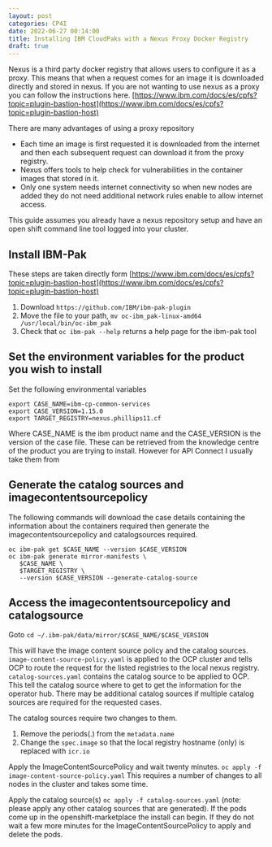 ```yaml
---
layout: post
categories: CP4I
date: 2022-06-27 00:14:00
title: Installing IBM CloudPaks with a Nexus Proxy Docker Registry
draft: true
---
```



Nexus is a third party docker registry that allows users to configure it as a proxy. This means that when a request comes for an image it is downloaded directly and stored in nexus.  If you are not wanting to use nexus as a proxy you can follow the instructions here. [https://www.ibm.com/docs/es/cpfs?topic=plugin-bastion-host](https://www.ibm.com/docs/es/cpfs?topic=plugin-bastion-host)

<!--more-->

There are many advantages of using a proxy repository
- Each time an image is first requested it is downloaded from the internet and then each subsequent request can download it from the proxy registry.  
- Nexus offers tools to help check for vulnerabilities in the container images that stored in it.
- Only one system needs internet connectivity so when new nodes are added they do not need additional network rules enable to allow internet access.

This guide assumes you already have a nexus repository setup and have an open shift command line tool logged into your cluster.

## Install IBM-Pak
These steps are taken directly form [https://www.ibm.com/docs/es/cpfs?topic=plugin-bastion-host](https://www.ibm.com/docs/es/cpfs?topic=plugin-bastion-host)
1. Download `https://github.com/IBM/ibm-pak-plugin`
2. Move the file to your path, `mv oc-ibm_pak-linux-amd64 /usr/local/bin/oc-ibm_pak`
3. Check that `oc ibm-pak --help` returns a help page for the ibm-pak tool

## Set the environment variables for the product you wish to install

Set the following environmental variables
```
export CASE_NAME=ibm-cp-common-services
export CASE_VERSION=1.15.0
export TARGET_REGISTRY=nexus.phillips11.cf
```

Where CASE_NAME is the ibm product name and the CASE_VERSION is the version of the case file. These can be retrieved from the knowledge centre of the product you are trying to install. However for API Connect I usually take them from


## Generate the catalog sources and imagecontentsourcepolicy


The following commands will download the case details containing the information about the containers required then generate the imagecontentsourcepolicy and catalogsources required.

```
oc ibm-pak get $CASE_NAME --version $CASE_VERSION
oc ibm-pak generate mirror-manifests \
   $CASE_NAME \
   $TARGET_REGISTRY \
   --version $CASE_VERSION --generate-catalog-source
```

## Access the imagecontentsourcepolicy and catalogsource
Goto `cd ~/.ibm-pak/data/mirror/$CASE_NAME/$CASE_VERSION`

This will have the image content source policy and the catalog sources.
`image-content-source-policy.yaml` is applied to the OCP cluster and tells OCP to route the request for the listed registries to the local nexus registry.
`catalog-sources.yaml` contains the catalog source to be applied to OCP. This tell the catalog source  where to get to get the information for the operator hub.
There may be additional catalog sources if multiple catalog sources are required for the requested cases.

The catalog sources require two changes to them.
1. Remove the periods(.) from the `metadata.name`
2. Change the `spec.image` so that the local registry hostname (only) is replaced with `icr.io`


Apply the ImageContentSourcePolicy and wait twenty minutes. `oc apply -f image-content-source-policy.yaml` This requires a number of changes to all nodes in the cluster and takes some time.  


Apply the catalog source(s) `oc apply -f catalog-sources.yaml` (note: please apply any other catalog sources that are generated). If the pods come up in the openshift-marketplace the install can begin. If they do not wait a few more minutes for the ImageContentSourcePolicy to apply and delete the pods.
